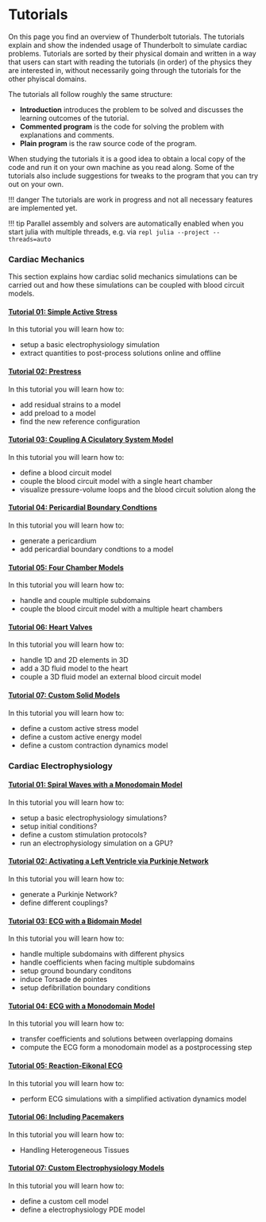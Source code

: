 # Tutorials

On this page you find an overview of Thunderbolt tutorials.
The tutorials explain and show the indended usage of Thunderbolt to simulate cardiac problems.
Tutorials are sorted by their physical domain and written in a way that users can start with reading the tutorials (in order) of the physics they are interested in, without necessarily going through the tutorials for the other phyiscal domains.

The tutorials all follow roughly the same structure:
 - **Introduction** introduces the problem to be solved and discusses the learning outcomes
   of the tutorial.
 - **Commented program** is the code for solving the problem with explanations and comments.
 - **Plain program** is the raw source code of the program.

When studying the tutorials it is a good idea to obtain a local copy of the code and run it
on your own machine as you read along. Some of the tutorials also include suggestions for
tweaks to the program that you can try out on your own.

!!! danger
    The tutorials are work in progress and not all necessary features are implemented yet.

!!! tip
    Parallel assembly and solvers are automatically enabled when you start julia with multiple threads, e.g. via
    ```repl
    julia --project --threads=auto
    ```

### Cardiac Mechanics

This section explains how cardiac solid mechanics simulations can be carried out and how these simulations can be coupled with blood circuit models.

#### [Tutorial 01: Simple Active Stress]()
In this tutorial you will learn how to:
* setup a basic electrophysiology simulation
* extract quantities to post-process solutions online and offline

#### [Tutorial 02: Prestress]()
In this tutorial you will learn how to:
* add residual strains to a model
* add preload to a model
* find the new reference configuration

#### [Tutorial 03: Coupling A Ciculatory System Model]()
In this tutorial you will learn how to:
* define a blood circuit model
* couple the blood circuit model with a single heart chamber
* visualize pressure-volume loops and the blood circuit solution along the

#### [Tutorial 04: Pericardial Boundary Condtions]()
In this tutorial you will learn how to:
* generate a pericardium
* add pericardial boundary condtions to a model

#### [Tutorial 05: Four Chamber Models]()
In this tutorial you will learn how to:
* handle and couple multiple subdomains
* couple the blood circuit model with a multiple heart chambers

#### [Tutorial 06: Heart Valves]()
In this tutorial you will learn how to:
* handle 1D and 2D elements in 3D
* add a 3D fluid model to the heart
* couple a 3D fluid model an external blood circuit model

#### [Tutorial 07: Custom Solid Models]()
In this tutorial you will learn how to:
* define a custom active stress model
* define a custom active energy model
* define a custom contraction dynamics model

### Cardiac Electrophysiology

#### [Tutorial 01: Spiral Waves with a Monodomain Model]()
In this tutorial you will learn how to:
* setup a basic electrophysiology simulations?
* setup initial conditions?
* define a custom stimulation protocols?
* run an electrophysiology simulation on a GPU?

#### [Tutorial 02: Activating a Left Ventricle via Purkinje Network]()
In this tutorial you will learn how to:
* generate a Purkinje Network?
* define different couplings?

#### [Tutorial 03: ECG with a Bidomain Model]()
In this tutorial you will learn how to:
* handle multiple subdomains with different physics
* handle coefficients when facing multiple subdomains
* setup ground boundary conditons
* induce Torsade de pointes
* setup defibrillation boundary conditions

#### [Tutorial 04: ECG with a Monodomain Model]()
In this tutorial you will learn how to:
* transfer coefficients and solutions between overlapping domains
* compute the ECG form a monodomain model as a postprocessing step

#### [Tutorial 05: Reaction-Eikonal ECG]()
In this tutorial you will learn how to:
* perform ECG simulations with a simplified activation dynamics model

#### [Tutorial 06: Including Pacemakers]()
In this tutorial you will learn how to:
* Handling Heterogeneous Tissues

#### [Tutorial 07: Custom Electrophysiology Models]()
In this tutorial you will learn how to:
* define a custom cell model
* define a electrophysiology PDE model
